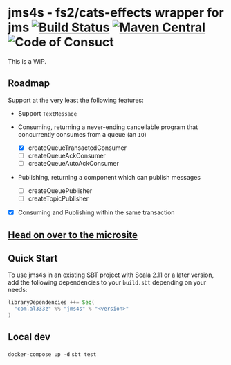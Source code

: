 # jms4s - fs2/cats-effects wrapper for jms [![Build Status](https://travis-ci.com/al333z/jms4s.svg?branch=master)](https://travis-ci.com/al333z/jms4s) [![Maven Central](https://maven-badges.herokuapp.com/maven-central/com.al333z/jms4s_2.12/badge.svg)](https://maven-badges.herokuapp.com/maven-central/com.al333z/jms4s_2.12) ![Code of Consuct](https://img.shields.io/badge/Code%20of%20Conduct-Scala-blue.svg)

This is a WIP.

## Roadmap

Support at the very least the following features:

- Support `TextMessage`

- Consuming, returning a never-ending cancellable program that concurrently consumes from a queue (an `IO`)
  - [x] createQueueTransactedConsumer
  - [ ] createQueueAckConsumer
  - [ ] createQueueAutoAckConsumer

- Publishing, returning a component which can publish messages
  - [ ] createQueuePublisher
  - [ ] createTopicPublisher

- [x] Consuming and Publishing within the same transaction

## [Head on over to the microsite](https://al333z.github.io/jms4s)

## Quick Start

To use jms4s in an existing SBT project with Scala 2.11 or a later version, add the following dependencies to your
`build.sbt` depending on your needs:

```scala
libraryDependencies ++= Seq(
  "com.al333z" %% "jms4s" % "<version>"
)
```

## Local dev

`docker-compose up -d`
`sbt test`
